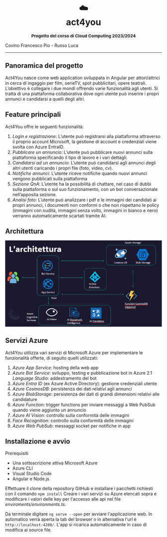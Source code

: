 <div align="center">
  <h1>
    <br/>
    ☁️
    <br />
    act4you
    <br />
  </h1>
  <sup>
    <h3>
    Progetto del corso di Cloud Computing 2023/2024
    </h3>
    </em>
</sup>
</div>
Covino Francesco Pio - Russo Luca

--------------

## Panoramica del progetto
Act4You nasce come web application sviluppata in Angular per attori/attrici in cerca di ingaggio per film, serieTV, spot pubblicitari, opere teatrali. L’obiettivo è collegare i due mondi offrendo varie funzionalità agli utenti. Si tratta di una piattaforma collaborativa dove ogni utente può inserire i propri annunci e candidarsi a quelli degli altri.

## Feature principali
Act4You offre le seguenti funzionalità:
1. *Login e registrazione*: L’utente può registrarsi alla piattaforma attraverso il proprio account Microsoft, la gestione di account e credenziali viene svolta con Azure EntraID.
2. *Pubblicare un annuncio*: L’utente può pubblicare nuovi annunci sulla piattaforma specificando il tipo di lavoro e i vari dettagli.
3. *Candidarsi ad un annuncio*: L’utente può candidarsi agli annunci degli altri utenti caricando i propri file (foto, video, cv).
4. *Notifiche annunci*: L’utente riceve notifiche quando nuovi annunci vengono pubblicati sulla piattaforma
5. *Sezione QnA*: L’utente ha la possibilità di chattare, nel caso di dubbi sulla piattaforma o sul suo funzionamento, con un bot conversazionale nell’apposita sezione.
6. *Analisi foto*: L’utente può analizzare i pdf e le immagini dei candidati ai propri annunci, i documenti non conformi o che non rispettano le policy (immagini con nudità, immagini senza volto, immagini in bianco e nero) verranno automaticamente scartati tramite AI.

## Architettura
![arch_prog](assets/arch-prog.png)

## Servizi Azure
Act4You utilizza vari servizi di Microsoft Azure per implementare le funzionalità offerte, di seguito quelli utilizzati:
1. *Azure App Service*: hosting della web app
2. *Azure Bot Service*: sviluppo, testing e pubblicazione bot in Azure
  2.1 *Language Studio*: addestramento del bot 
4. *Azure Entra ID* (ex Azure Active Directory): gestione credenziali utente
5. *Azure CosmosDB*: persistenza dei dati relativi agli annunci
6. *Azure BlobStorage*: persistenza dei dati di grandi dimensioni relativi alle candidature
7. *Azure Function*: trigger functions per inviare messaggi a Web PubSub quando viene aggiunto un annuncio
8. *Azure AI Vision*: controllo sulla conformità delle immagini
9. *Face Recognition*: controllo sulla conformità delle immagini
10. *Azure Web PubSub*: messaggi socket per notifiche in app

## Installazione e avvio 
Prerequisiti
- Una sottoscrizione attiva Microsoft Azure 
- Azure CLI
- Visual Studio Code
- Angular e Node.js

Effettuare il clone della repository GitHub e installare i pacchetti richiesti con il comando
```npm install```
Creare i vari servizi su Azure elencati sopra e modificare i valori delle key per l'accesso alle api nel file *enviroments/environments.ts*. 

Da terminale digitare `ng serve --open` per avviare l'applicazione web. In automatico verrà aperta la tab del browser o in alternativa l'url è `http://localhost:4200/`. L'app si ricarica automaticamente in caso di modifica ai source file.
